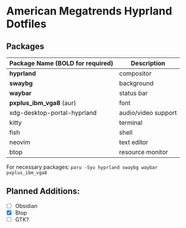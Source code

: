 # American Megatrends Hyprland Dotfiles
## Packages

| Package Name (**BOLD for required**) | Description         |
|--------------------------------------|---------------------|
| **hyprland**                         | compositor          |
| **swaybg**                           | background          |
| **waybar**                           | status bar          |
| **pxplus_ibm_vga8** (aur)            | font                |
| xdg-desktop-portal-hyprland          | audio/video support |
| kitty                                | terminal            |
| fish                                 | shell               |
| neovim                               | text editor         |
| btop                                 | resource monitor    |

For necessary packages:
`paru -Syu hyprland swaybg waybar pxplus_ibm_vga8`

## Planned Additions:
- [ ] Obsidian
- [x] Btop
- [ ] GTK?
